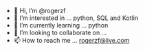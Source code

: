 - 👋 Hi, I’m @rogerzf
- 👀 I’m interested in ... python, SQL and Kotlin
- 🌱 I’m currently learning ... python
- 💞️ I’m looking to collaborate on ...
- 📫 How to reach me ... rogerzf@live.com

<!---
rogerzf/rogerzf is a ✨ special ✨ repository because its `README.md` (this file) appears on your GitHub profile.
You can click the Preview link to take a look at your changes.
--->
